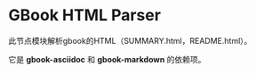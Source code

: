 # GBook HTML Parser

此节点模块解析gbook的HTML（SUMMARY.html，README.html）。

它是 **gbook-asciidoc** 和 **gbook-markdown** 的依赖项。